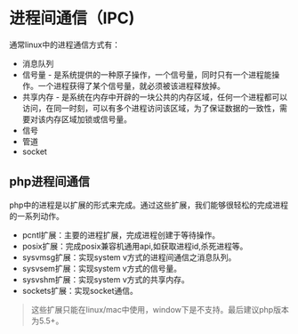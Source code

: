 # 进程间通信（IPC) 

通常linux中的进程通信方式有：

- 消息队列
- 信号量 - 是系统提供的一种原子操作，一个信号量，同时只有一个进程能操作。一个进程获得了某个信号量，就必须被该进程释放掉。
- 共享内存 - 是系统在内存中开辟的一块公共的内存区域，任何一个进程都可以访问，在同一时刻，可以有多个进程访问该区域，为了保证数据的一致性，需要对该内存区域加锁或信号量。
- 信号
- 管道
- socket

## php进程间通信

php中的进程是以扩展的形式来完成。通过这些扩展，我们能够很轻松的完成进程的一系列动作。

- pcntl扩展：主要的进程扩展，完成进程创建于等待操作。
- posix扩展：完成posix兼容机通用api,如获取进程id,杀死进程等。
- sysvmsg扩展：实现system v方式的进程间通信之消息队列。
- sysvsem扩展：实现system v方式的信号量。
- sysvshm扩展：实现system v方式的共享内存。
- sockets扩展：实现socket通信。

> 这些扩展只能在linux/mac中使用，window下是不支持。最后建议php版本为5.5+。
